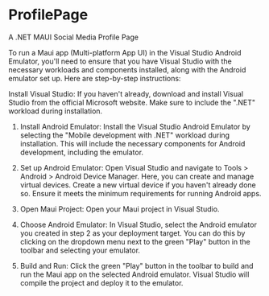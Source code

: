 # ProfilePage
 A .NET MAUI Social Media Profile Page


To run a Maui app (Multi-platform App UI) in the Visual Studio Android Emulator, you'll need to ensure that you have Visual Studio with the necessary workloads and components installed, along with the Android emulator set up. Here are step-by-step instructions:

Install Visual Studio: If you haven't already, download and install Visual Studio from the official Microsoft website. Make sure to include the ".NET" workload during installation.

1. Install Android Emulator: Install the Visual Studio Android Emulator by selecting the "Mobile development with .NET" workload during installation. This will include the necessary components for Android development, including the emulator.

2. Set up Android Emulator: Open Visual Studio and navigate to Tools > Android > Android Device Manager. Here, you can create and manage virtual devices. Create a new virtual device if you haven't already done so. Ensure it meets the minimum requirements for running Android apps.

3. Open Maui Project: Open your Maui project in Visual Studio. 

4. Choose Android Emulator: In Visual Studio, select the Android emulator you created in step 2 as your deployment target. You can do this by clicking on the dropdown menu next to the green "Play" button in the toolbar and selecting your emulator.

5. Build and Run: Click the green "Play" button in the toolbar to build and run the Maui app on the selected Android emulator. Visual Studio will compile the project and deploy it to the emulator.
 
